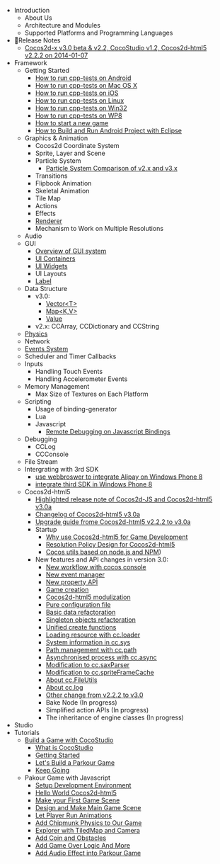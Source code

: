 - Introduction
	- About Us
	- Architecture and Modules
	- Supported Platforms and Programming Languages
- Release Notes
	- [Cocos2d-x v3.0 beta & v2.2, CocoStudio v1.2, Cocos2d-html5 v2.2.2 on 2014-01-07](../release-notes/summary-release-20140107.md)
- Framework
	- Getting Started
		- [How to run cpp-tests on Android](../manual/framework/native/getting-started/v3.0/how-to-run-cpp-tests-on-android/en.md)
		- [How to run cpp-tests on Mac OS X](../manual/framework/native/getting-started/v3.0/how-to-run-cpp-tests-on-mac-osx/en.md)
		- [How to run cpp-tests on iOS](../manual/framework/native/getting-started/v3.0/how-to-run-cpp-tests-on-ios/en.md)
		- [How to run cpp-tests on Linux](../manual/framework/native/getting-started/v3.0/how-to-run-cpp-tests-on-linux/en.md)
		- [How to run cpp-tests on Win32](../manual/framework/native/getting-started/v3.0/how-to-run-cpp-tests-on-win32/en.md)
		- [How to run cpp-tests on WP8](../manual/framework/native/getting-started/v3.0/how-to-run-cpp-tests-on-wp8/en.md)
		- [How to start a new game](../manual/framework/native/getting-started/v3.0/how-to-start-a-new-game/en.md)
		- [How to Build and Run Android Project with Eclipse](../manual/framework/native/getting-started/v3.0/how-to-build-android-project-with-eclipse/en.md)
	- Graphics & Animation
		- Cocos2d Coordinate System
		- Sprite, Layer and Scene
		- Particle System
			- [Particle System Comparison of v2.x and v3.x](../manual/framework/native/graphic/particle/v3/en.md)
		- Transitions
		- Flipbook Animation
		- Skeletal Animation
		- Tile Map
		- Actions
		- Effects
		- [Renderer](../manual/framework/native/renderer/en.md)
		- Mechanism to Work on Multiple Resolutions
	- Audio
	- GUI
		- [Overview of GUI system](../manual/framework/native/gui/overview/en.md)
        - [UI Containers](../manual/framework/native/gui/container/en.md)
        - [UI Widgets](../manual/framework/native/gui/widget/en.md)
        - UI Layouts
		- [Label](../manual/framework/native/gui/label/v3/en.md)
	- Data Structure
		- v3.0:
			- [Vector\<T\>](../manual/framework/native/data-structure/v3/vector/en.md)
			- [Map\<K,V\>](../manual/framework/native/data-structure/v3/map/en.md)
			- [Value](../manual/framework/native/data-structure/v3/value/en.md)
		- v2.x: CCArray, CCDictionary and CCString
	- [Physics](../manual/framework/native/physics/physics-integration/en.md)
	- Network
	- [Events System](../manual/framework/native/input/event-dispatcher/en.md)
	- Scheduler and Timer Callbacks
	- Inputs
		- Handling Touch Events
		- Handling Accelerometer Events
	- Memory Management
		- Max Size of Textures on Each Platform
	- Scripting
	    - Usage of binding-generator
		- Lua
		- Javascript
		    - [Remote Debugging on Javascript Bindings](../manual/framework/native/scripting/javascript/js-remote-debugger/en.md)
	- Debugging
		- CCLog
		- CCConsole
	- File Stream
	- Intergrating with 3rd SDK
		- [use webbroswer to integrate Alipay on Windows Phone 8](../manual/framework/native/sdk-integration/wp8-webbrowser/en.md)
		- [integrate third SDK in Windows Phone 8](../manual/framework/native/sdk-integration/wp8-thirdSDK/en.md)
	- Cocos2d-html5
        - [Highlighted release note of Cocos2d-JS and Cocos2d-html5 v3.0a](../manual/framework/html5/release-notes/v3.0a/release-note/en.md)
        - [Changelog of Cocos2d-html5 v3.0a](../manual/framework/html5/release-notes/v3.0a/changelog/en.md)
        - [Upgrade guide frome Cocos2d-html5 v2.2.2 to v3.0a](../manual/framework/html5/release-notes/v3.0a/upgrade-guide/en.md)
		- Startup
			- [Why use Cocos2d-html5 for Game Development](../manual/framework/html5/cocosh5-advantages/en.md)
			- [Resolution Policy Design for Cocos2d-html5](../manual/framework/html5/resolution-policy-design/en.md)
			- [Cocos utils based on node.js and NPM](../manual/framework/html5/cocos-utils/en.md))
        - New features and API changes in version 3.0:
            - [New workflow with cocos console](../manual/framework/html5/cocos-console/en.md)
            - [New event manager](../manual/framework/html5/v3.0/eventManager/en.md)
            - [New property API](../manual/framework/html5/v3.0/getter-setter-api/en.md)
            - [Game creation](../manual/framework/html5/v3.0/cc-game/en.md)
            - [Cocos2d-html5 modulization](../manual/framework/html5/v3.0/moduleconfig-json/en.md)
            - [Pure configuration file](../manual/framework/html5/v3.0/project-json/en.md)
            - [Basic data refactoration](../manual/framework/html5/v3.0/basic-data/en.md)
            - [Singleton objects refactoration](../manual/framework/html5/v3.0/singleton-objs/en.md)
            - [Unified create functions](../manual/framework/html5/v3.0/create-api/en.md)
            - [Loading resource with cc.loader](../manual/framework/html5/v3.0/cc-loader/en.md)
            - [System information in cc.sys](../manual/framework/html5/v3.0/cc-sys/en.md)
            - [Path management with cc.path](../manual/framework/html5/v3.0/cc-path/en.md)
            - [Asynchronised process with cc.async](../manual/framework/html5/v3.0/cc-async/en.md)
            - [Modification to cc.saxParser](../manual/framework/html5/v3.0/cc-saxparser/en.md)
            - [Modification to cc.spriteFrameCache](../manual/framework/html5/v3.0/cc-spriteframecache/en.md)
            - [About cc.FileUtils](../manual/framework/html5/v3.0/cc-fileutils/en.md)
            - [About cc.log](../manual/framework/html5/v3.0/cc-log/en.md)
            - [Other change from v2.2.2 to v3.0](../manual/framework/html5/v3.0/more-change-from-v2-to-v3/en.md)
            - Bake Node (In progress)
            - Simplified action APIs (In progress)
            - The inheritance of engine classes (In progress)
- Studio
- Tutorials
	- [Build a Game with CocoStudio](../tutorial/parkour-game-with-cocostudio/en.md)
		- [What is CocoStudio](../tutorial/parkour-game-with-cocostudio/chapter1/en.md)
		- [Getting Started](../tutorial/parkour-game-with-cocostudio/chapter2/en.md)
		- [Let's Build a Parkour Game](../tutorial/parkour-game-with-cocostudio/chapter3/en.md)
		- [Keep Going](../tutorial/parkour-game-with-cocostudio/chapter4/en.md)
	- Pakour Game with Javascript
		- [Setup Development Environment](../tutorial/parkour-game-with-javascript/chapter1/en.md)
		- [Hello World Cocos2d-html5](../tutorial/parkour-game-with-javascript/chapter2/en.md)
		- [Make your First Game Scene](../tutorial/parkour-game-with-javascript/chapter3/en.md)
		- [Design and Make Main Game Scene](../tutorial/parkour-game-with-javascript/chapter4/en.md)
		- [Let Player Run Animations](../tutorial/parkour-game-with-javascript/chapter5/en.md)
		- [Add Chipmunk Physics to Our Game](../tutorial/parkour-game-with-javascript/chapter6/en.md)
		- [Explorer with TiledMap and Camera](../tutorial/parkour-game-with-javascript/chapter7/en.md)
		- [Add Coin and Obstacles](../tutorial/parkour-game-with-javascript/chapter8/en.md)
		- [Add Game Over Logic And More](../tutorial/parkour-game-with-javascript/chapter9/en.md)
        - [Add Audio Effect into Parkour Game](../tutorial/parkour-game-with-javascript/chapter10/en.md)
